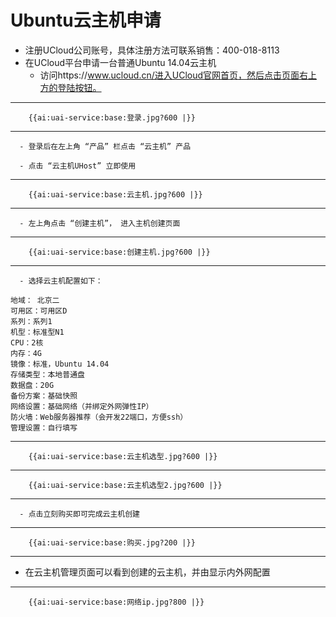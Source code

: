 

# Ubuntu云主机申请

  - 注册UCloud公司账号，具体注册方法可联系销售：400-018-8113
  - 在UCloud平台申请一台普通Ubuntu 14.04云主机
	  - 访问https://www.ucloud.cn/进入UCloud官网首页，然后点击页面右上方的登陆按钮。
----
		{{ai:uai-service:base:登录.jpg?600 |}}
----
	  - 登录后在左上角 “产品” 栏点击 “云主机” 产品
	
	  - 点击 “云主机UHost” 立即使用
----
		{{ai:uai-service:base:云主机.jpg?600 |}}
----
	  - 左上角点击 “创建主机”， 进入主机创建页面
----
		{{ai:uai-service:base:创建主机.jpg?600 |}}
----
	  - 选择云主机配置如下：
	
	地域： 北京二 
	可用区：可用区D 
	系列：系列1 
	机型：标准型N1 
	CPU：2核 
	内存：4G 
	镜像：标准，Ubuntu 14.04
	存储类型：本地普通盘 
	数据盘：20G 
	备份方案：基础快照 
	网络设置：基础网络（并绑定外网弹性IP） 
	防火墙：Web服务器推荐（会开发22端口，方便ssh） 
	管理设置：自行填写 
----
		{{ai:uai-service:base:云主机选型.jpg?600 |}}
----
		{{ai:uai-service:base:云主机选型2.jpg?600 |}}
----
	  - 点击立刻购买即可完成云主机创建
----
		{{ai:uai-service:base:购买.jpg?200 |}}
----
  - 在云主机管理页面可以看到创建的云主机，并由显示内外网配置
----
		{{ai:uai-service:base:网络ip.jpg?800 |}}